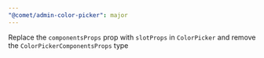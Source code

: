 ```yaml
---
"@comet/admin-color-picker": major
---
```


Replace the `componentsProps` prop with `slotProps` in `ColorPicker` and remove the `ColorPickerComponentsProps` type
